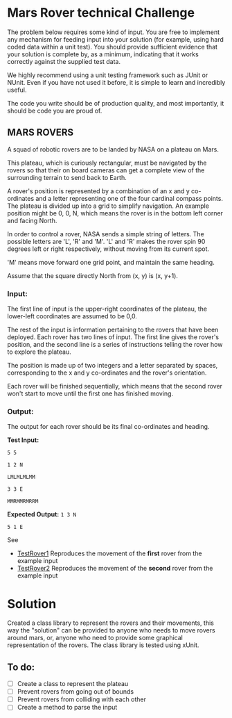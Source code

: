 # Mars Rover technical Challenge

The problem below requires some kind of input. You are free to implement any mechanism for feeding input into your solution (for example, using hard coded data within a unit test). You should provide sufficient evidence that your solution is complete by, as a minimum, indicating that it works correctly against the supplied test data.

We highly recommend using a unit testing framework such as JUnit or NUnit. Even if you have not used it before, it is simple to learn and incredibly useful.

The code you write should be of production quality, and most importantly, it should be code you are proud of.

## MARS ROVERS

A squad of robotic rovers are to be landed by NASA on a plateau on Mars.

This plateau, which is curiously rectangular, must be navigated by the rovers so that their on board cameras can get a complete view of the surrounding terrain to send back to Earth.

A rover's position is represented by a combination of an x and y co-ordinates and a letter representing one of the four cardinal compass points. The plateau is divided up into a grid to simplify navigation. An example position might be 0, 0, N, which means the rover is in the bottom left corner and facing North.

In order to control a rover, NASA sends a simple string of letters. The possible letters are 'L', 'R' and 'M'. 'L' and 'R' makes the rover spin 90 degrees left or right respectively, without moving from its current spot.

'M' means move forward one grid point, and maintain the same heading.

Assume that the square directly North from (x, y) is (x, y+1).

### Input:

The first line of input is the upper-right coordinates of the plateau, the lower-left coordinates are assumed to be 0,0.

The rest of the input is information pertaining to the rovers that have been deployed. Each rover has two lines of input. The first line gives the rover's position, and the second line is a series of instructions telling the rover how to explore the plateau.

The position is made up of two integers and a letter separated by spaces, corresponding to the x and y co-ordinates and the rover's orientation.

Each rover will be finished sequentially, which means that the second rover won't start to move until the first one has finished moving.

### Output:

The output for each rover should be its final co-ordinates and heading.

**Test Input:**

`5 5`

`1 2 N`

`LMLMLMLMM`

`3 3 E`

`MMRMMRMRRM`

**Expected Output:**
`1 3 N`

`5 1 E`

See 
- [TestRover1](https://github.com/Ewerton/MarsRoverCodingChallenge/blob/main/RoverOnMarsTests/TestRover1.cs) Reproduces the movement of the **first** rover from the example input
- [TestRover2](https://github.com/Ewerton/MarsRoverCodingChallenge/blob/main/RoverOnMarsTests/TestRover2.cs) Reproduces the movement of the **second** rover from the example input


# Solution
Created a class library to represent the rovers and their movements, this way the "solution" can be provided to anyone who needs to move rovers around mars, or, anyone who need to provide some graphical representation of the rovers.
The class library is tested using xUnit.

## To do:
- [ ] Create a class to represent the plateau
- [ ] Prevent rovers from going out of bounds
- [ ] Prevent rovers from colliding with each other
- [ ] Create a method to parse the input
